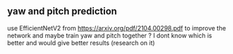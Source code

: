 ## yaw and pitch prediction 
use EfficientNetV2 from https://arxiv.org/pdf/2104.00298.pdf to improve the network and maybe train yaw and pitch together ? I dont know which is better and would give better results (research on it)
